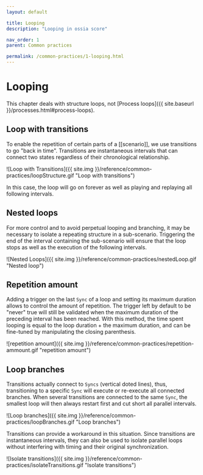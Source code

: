```yaml
---
layout: default

title: Looping
description: "Looping in ossia score"

nav_order: 1
parent: Common practices

permalink: /common-practices/1-looping.html
---
```


# Looping

This chapter deals with structure loops, not [Process loops]({{ site.baseurl }}/processes.html#process-loops).

## Loop with transitions

To enable the repetition of certain parts of a [[scenario]], we use transitions to go "back in time". Transitions are instantaneous intervals that can connect two states regardless of their chronological relationship.

![Loop with Transitions]({{ site.img }}/reference/common-practices/loopStructure.gif "Loop with transitions")

In this case, the loop will go on forever as well as playing and replaying all following intervals.

## Nested loops

For more control and to avoid perpetual looping and branching, it may be necessary to isolate a repeating structure in a sub-scenario. Triggering the end of the interval containing the sub-scenario will ensure that the loop stops as well as the execution of the following intervals.

![Nested Loops]({{ site.img }}/reference/common-practices/nestedLoop.gif "Nested loop")

## Repetition amount

Adding a trigger on the last `Sync` of a loop and setting its maximum duration allows to control the amount of repetition. The trigger left by default to be "never" true will still be validated when the maximum duration of the preceding interval has been reached. With this method, the time spent looping is equal to the loop duration + the maximum duration, and can be fine-tuned by manipulating the closing parenthesis.

![repetition amount]({{ site.img }}/reference/common-practices/repetition-ammount.gif "repetition amount")

## Loop branches

Transitions actually connect to `Syncs` (vertical doted lines), thus, transitioning to a specific `Sync` will execute or re-execute all connected branches. When several transitions are connected to the same `Sync`, the smallest loop will then always restart first and cut short all parallel intervals.

![Loop branches]({{ site.img }}/reference/common-practices/loopBranches.gif "Loop branches")

Transitions can provide a workaround in this situation. Since transitions are instantaneous intervals, they can also be used to isolate parallel loops without interfering with timing and their original synchronization.

![Isolate transitions]({{ site.img }}/reference/common-practices/isolateTransitions.gif "Isolate transitions")
